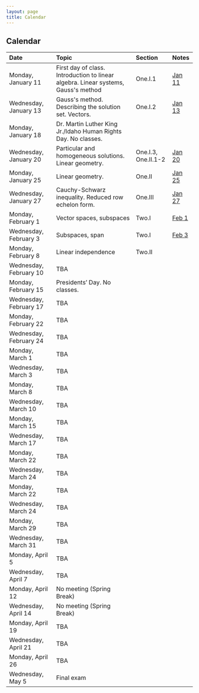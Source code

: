 ```yaml
---
layout: page
title: Calendar
---
```


## Calendar

| Date | Topic | Section | Notes |
| :--- | :--- | :--- | :--- |
| Monday, January 11 | First day of class. Introduction to linear algebra. Linear systems, Gauss's method | One.I.1 | [Jan 11](https://drive.google.com/file/d/13vEniYEGUEkZZe1h_gIFLQ3kOBp2anWA/view?usp=sharing) |
| Wednesday, January 13 | Gauss's method. Describing the solution set. Vectors. | One.I.2 | [Jan 13](https://drive.google.com/file/d/14BkMdGp8lbXmGSbVws9iF7wDC9nkE78v/view?usp=sharing) |
| Monday, January 18 | Dr. Martin Luther King Jr./Idaho Human Rights Day. No classes. | |
| Wednesday, January 20 | Particular and homogeneous solutions. Linear geometry. | One.I.3, One.II.1-2 | [Jan 20](https://drive.google.com/file/d/1a4_fi8QtjeExcHG-BNptsocsMoXPsUB3/view?usp=sharing) |
| Monday, January 25 | Linear geometry. | One.II | [Jan 25](https://drive.google.com/file/d/1h5qNBm8kyK7EVIZ9EUoI38iQyHVOInQd/view?usp=sharing) |
| Wednesday, January 27 | Cauchy-Schwarz inequality. Reduced row echelon form. | One.III | [Jan 27](https://drive.google.com/file/d/1q16xaCQ_YHzJkJGZEHPqOjpqPzXabvu7/view?usp=sharing) |
| Monday, February 1 | Vector spaces, subspaces | Two.I | [Feb 1](https://drive.google.com/file/d/15vWU2ok6yvSFCkD5OOidjBdfoCBs4ghF/view?usp=sharing) |
| Wednesday, February 3 | Subspaces, span | Two.I | [Feb 3](https://drive.google.com/file/d/1q4QZD1U4uKa2IyTIjHXUFHrS-K_uOr2u/view?usp=sharing) |
| Monday, February 8 | Linear independence | Two.II |
| Wednesday, February 10 | TBA |
| Monday, February 15 | Presidents’ Day. No classes. | |
| Wednesday, February 17 | TBA |
| Monday, February 22 | TBA |
| Wednesday, February 24 | TBA |
| Monday, March 1 | TBA |
| Wednesday, March 3 | TBA |
| Monday, March 8 | TBA |
| Wednesday, March 10 | TBA |
| Monday, March 15 | TBA |
| Wednesday, March 17 | TBA |
| Monday, March 22 | TBA |
| Wednesday, March 24 | TBA |
| Monday, March 22 | TBA |
| Wednesday, March 24 | TBA |
| Monday, March 29 | TBA |
| Wednesday, March 31 | TBA |
| Monday, April 5 | TBA |
| Wednesday, April 7 | TBA |
| Monday, April 12 | No meeting (Spring Break) |
| Wednesday, April 14 | No meeting (Spring Break) |
| Monday, April 19 | TBA |
| Wednesday, April 21 | TBA |
| Monday, April 26 | TBA |
| Wednesday, May 5 | Final exam |
